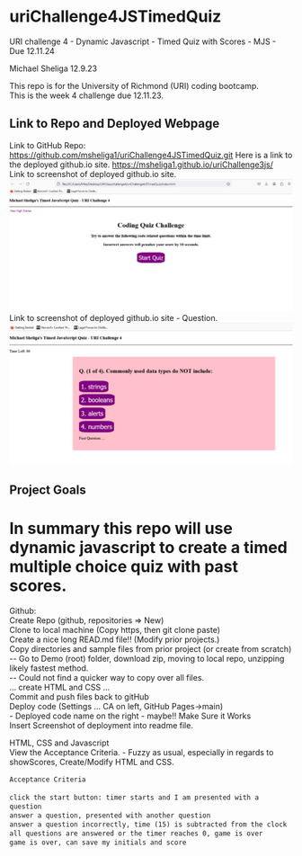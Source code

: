# uriChallenge4JSTimedQuiz
URI challenge 4 - Dynamic Javascript - Timed Quiz with Scores - MJS - Due 12.11.24

Michael Sheliga 12.9.23

This repo is for the University of Richmond (URI) coding bootcamp.  
This is the week 4 challenge due 12.11.23. 

## Link to Repo and Deployed Webpage
Link to GitHub Repo: https://github.com/msheliga1/uriChallenge4JSTimedQuiz.git
Here is a link to the deployed github.io site. https://msheliga1.github.io/uriChallenge3js/  
Link to screenshot of deployed github.io site. ![Challenge 4 GitHub Deployed Start Screenshot](./assets/images/workingScreenshotStart.PNG) 
Link to screenshot of deployed github.io site - Question. ![Challenge 4 GitHub Deployed Question Screenshot](./assets/images/workingScreenshotQuestion.PNG) 

## Project Goals
In summary this repo will use dynamic javascript to create a timed multiple choice quiz with past scores.   
==============================================================================================================================   
Github:  
    Create Repo (github, repositories => New)  
    Clone to local machine (Copy https, then git clone paste)  
    Create a nice long READ.md file!!  (Modify prior projects.)  
    Copy directories and sample files from prior project (or create from scratch)
    -- Go to Demo (root) folder, download zip, moving to local repo, unzipping likely fastest method.     
    -- Could not find a quicker way to copy over all files.    
    ... create HTML and CSS ...  
    Commit and push files back to gitHub  
    Deploy code (Settings ... CA on left, GitHub Pages->main)  
        - Deployed code name on the right - maybe!!
    Make Sure it Works  
    Insert Screenshot of deployment into readme file.  
  
HTML, CSS and Javascript  
    View the Acceptance Criteria.  - Fuzzy as usual, especially in regards to showScores,
    Create/Modify HTML and CSS.   

    Acceptance Criteria

    click the start button: timer starts and I am presented with a question
    answer a question, presented with another question
    answer a question incorrectly, time (15) is subtracted from the clock
    all questions are answered or the timer reaches 0, game is over
    game is over, can save my initials and score

